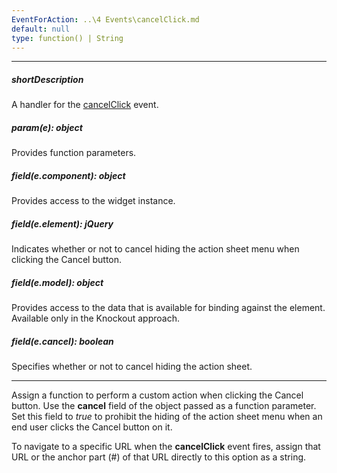 ```yaml
---
EventForAction: ..\4 Events\cancelClick.md
default: null
type: function() | String
---
```

---
##### shortDescription
A handler for the [cancelClick](/api-reference/10%20UI%20Widgets/dxActionSheet/4%20Events/cancelClick.md '/Documentation/ApiReference/UI_Widgets/dxActionSheet/Events/#cancelClick') event.

##### param(e): object
Provides function parameters.

##### field(e.component): object
Provides access to the widget instance.

##### field(e.element): jQuery
Indicates whether or not to cancel hiding the action sheet menu when clicking the Cancel button.

##### field(e.model): object
Provides access to the data that is available for binding against the element. Available only in the Knockout approach.

##### field(e.cancel): boolean
Specifies whether or not to cancel hiding the action sheet.

---
Assign a function to perform a custom action when clicking the Cancel button. Use the **cancel** field of the object passed as a function parameter. Set this field to *true* to prohibit the hiding of the action sheet menu when an end user clicks the Cancel button on it.

To navigate to a specific URL when the **cancelClick** event fires, assign that URL or the anchor part (#) of that URL directly to this option as a string.